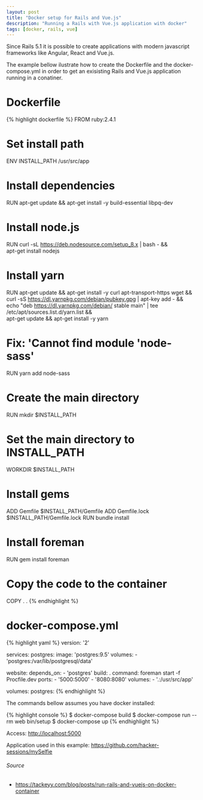 ```yaml
---
layout: post
title: "Docker setup for Rails and Vue.js"
description: "Running a Rails with Vue.js application with docker"
tags: [docker, rails, vue]
---
```


Since Rails 5.1 it is possible to create applications with modern javascript frameworks like Angular, React and Vue.js.

The example bellow ilustrate how to create the Dockerfile and the docker-compose.yml in order to get an exisisting Rails and Vue.js application running in a conatiner.

# Dockerfile
{% highlight dockerfile %}
FROM ruby:2.4.1

# Set install path
ENV INSTALL_PATH /usr/src/app

# Install dependencies
RUN apt-get update && apt-get install -y build-essential libpq-dev

# Install node.js
RUN curl -sL https://deb.nodesource.com/setup_8.x | bash - && \
    apt-get install nodejs

# Install yarn
RUN apt-get update && apt-get install -y curl apt-transport-https wget && \
    curl -sS https://dl.yarnpkg.com/debian/pubkey.gpg | apt-key add - && \
    echo "deb https://dl.yarnpkg.com/debian/ stable main" | tee /etc/apt/sources.list.d/yarn.list && \
    apt-get update && apt-get install -y yarn

# Fix: 'Cannot find module 'node-sass'
RUN yarn add node-sass

# Create the main directory
RUN mkdir $INSTALL_PATH

# Set the main directory to INSTALL_PATH
WORKDIR $INSTALL_PATH

# Install gems
ADD Gemfile $INSTALL_PATH/Gemfile
ADD Gemfile.lock $INSTALL_PATH/Gemfile.lock
RUN bundle install

# Install foreman
RUN gem install foreman

# Copy the code to the container
COPY . .
{% endhighlight %}

# docker-compose.yml
{% highlight yaml %}
version: '2'

services:
  postgres:
    image: 'postgres:9.5'
    volumes:
      - 'postgres:/var/lib/postgresql/data'

  website:
    depends_on:
      - 'postgres'
    build: .
    command: foreman start -f Procfile.dev
    ports:
      - '5000:5000'
      - '8080:8080'
    volumes:
      - '.:/usr/src/app'

volumes:
  postgres:
{% endhighlight %}

The commands bellow assumes you have docker installed:


{% highlight console %}
$ docker-compose build
$ docker-compose run --rm web bin/setup
$ docker-compose up
{% endhighlight %}

Access: <http://localhost:5000>

Application used in this example: <https://github.com/hacker-sessions/mySelfie>

###### Source
 - <https://tackeyy.com/blog/posts/run-rails-and-vuejs-on-docker-container>
